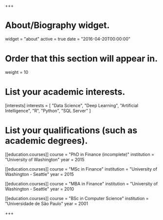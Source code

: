 +++
# About/Biography widget.
widget = "about"
active = true
date = "2016-04-20T00:00:00"

# Order that this section will appear in.
weight = 10

# List your academic interests.
[interests]
  interests = [
    "Data Science",
    "Deep Learning",
    "Artificial Intelligence",
    "R",
    "Python",
    "SQL Server"
  ]

# List your qualifications (such as academic degrees).
[[education.courses]]
  course = "PhD in Finance (incomplete)"
  institution = "University of Washington"
  year = 2015

[[education.courses]]
  course = "MSc in Finance"
  institution = "University of Washington - Seattle"
  year = 2015

[[education.courses]]
  course = "MBA in Finance"
  institution = "University of Washington - Seattle"
  year = 2010

[[education.courses]]
  course = "BSc in Computer Science"
  institution = "Universidade de São Paulo"
  year = 2001

+++



